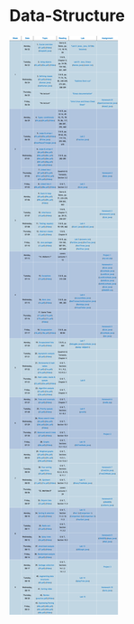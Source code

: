 # Data-Structure
![alt tag](https://github.com/GeekChao/CS-Fundamentals/blob/master/Data-Structure/CS61B.png)

